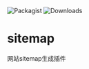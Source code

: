 ![Packagist](https://img.shields.io/packagist/v/notadd/notadd.svg) 
![Downloads](https://img.shields.io/packagist/dt/notadd/framework.svg)

# sitemap
网站sitemap生成插件
